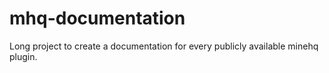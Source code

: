 # mhq-documentation
Long project to create a documentation for every publicly available minehq plugin.

